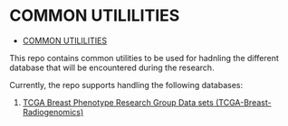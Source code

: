 # COMMON UTILILITIES

- [COMMON UTILILITIES](#common-utililities)

This repo contains common utilities to be used for hadnling the different database that will be encountered during the research.

Currently, the repo supports handling the following databases:

1. [TCGA Breast Phenotype Research Group Data sets (TCGA-Breast-Radiogenomics)](https://wiki.cancerimagingarchive.net/pages/viewpage.action?pageId=19039112) 
